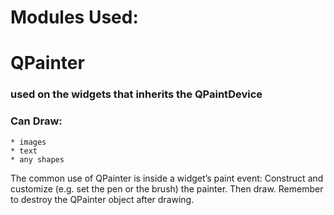 # Modules Used:

# QPainter

### used on the widgets that inherits the QPaintDevice
### Can Draw:
    * images 
    * text
    * any shapes

The common use of QPainter is inside a widget’s paint event: Construct and customize (e.g. set the pen or the brush) the painter. Then draw. Remember to destroy the QPainter object after drawing. 
    